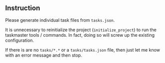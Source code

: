 ## Instruction

Please generate individual task files from `tasks.json`.

It is unnecessary to reinitialize the project (`initialize_project`) to run the taskmaster tools / commands. In fact, doing so will screw up the existing configuration.

If there is are no `tasks/*.*` or a `tasks/tasks.json` file, then just let me know with an error message and then stop.
